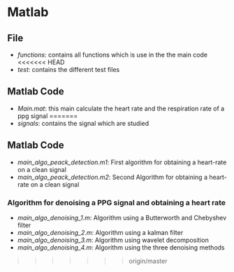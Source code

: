 # Matlab

## File
- *functions*: contains all functions which is use in the the main code
<<<<<<< HEAD
- *test*: contains the different test files

## Matlab Code
- *Main.mat*: this main calculate the heart rate and the respiration rate of a ppg signal
=======
- *signals*: contains the signal which are studied

## Matlab Code
- *main_algo_peack_detection.m1*: First algorithm for obtaining a heart-rate on a clean signal
- *main_algo_peack_detection.m2*: Second Algorithm for obtaining a heart-rate on a clean signal

### Algorithm for denoising a PPG signal and obtaining a heart rate
- *main_algo_denoising_1.m*: Algorithm using a Butterworth and Chebyshev filter
- *main_algo_denoising_2.m*: Algorithm using a kalman filter
- *main_algo_denoising_3.m*: Algorithm using wavelet decomposition
- *main_algo_denoising_4.m*: Algorithm using the three denoising methods
>>>>>>> origin/master

